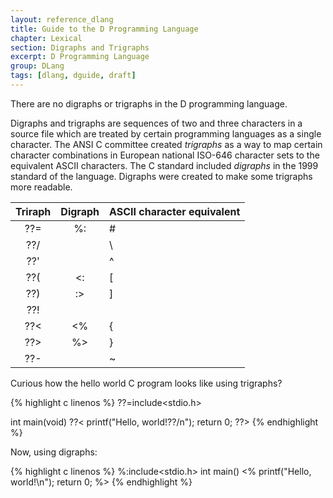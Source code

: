 ```yaml
---
layout: reference_dlang
title: Guide to the D Programming Language
chapter: Lexical
section: Digraphs and Trigraphs
excerpt: D Programming Language
group: DLang
tags: [dlang, dguide, draft]
---
```


There are no digraphs or trigraphs in the D programming language.

Digraphs and trigraphs are sequences of two and three characters in a source file which are treated by certain programming languages as a single character.
The ANSI C committee created _trigraphs_ as a way to map certain character combinations in European national ISO-646 character sets to the equivalent ASCII characters.
The C standard included _digraphs_ in the 1999 standard of the language. Digraphs were created to make some trigraphs more readable.

| Triraph | Digraph | ASCII character equivalent |
|:-------:|:-------:|----------------------------|
| ??=     | %:      | #
| ??/     |         | \
| ??'     |         | ^
| ??(     | <:      | [
| ??)     | :>      | ]
| ??!     |         | |
| ??<     | <%      | {
| ??>     | %>      | }
| ??-     |         | ~

Curious how the hello world C program looks like using trigraphs?

{% highlight c linenos %}
??=include<stdio.h>

int main(void)
??<
  printf("Hello, world!??/n");
  return 0;
??>
{% endhighlight %}

Now, using digraphs:

{% highlight c linenos %}
%:include<stdio.h>
int main()
<%
  printf("Hello, world!\n");
  return 0;
%>
{% endhighlight %}
